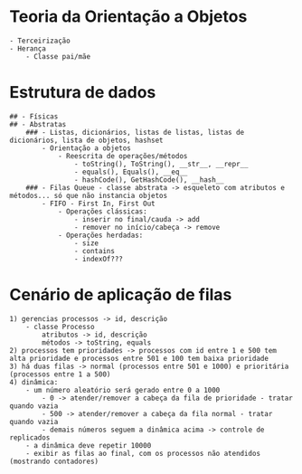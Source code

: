 # Teoria da Orientação a Objetos
    - Terceirização
    - Herança
        - Classe pai/mãe


# Estrutura de dados
    ## - Físicas
    ## - Abstratas
        ### - Listas, dicionários, listas de listas, listas de dicionários, lista de objetos, hashset
            - Orientação a objetos
                - Reescrita de operações/métodos
                    - toString(), ToString(), __str__, __repr__
                    - equals(), Equals(), __eq__
                    - hashCode(), GetHashCode(), __hash__
        ### - Filas Queue - classe abstrata -> esqueleto com atributos e métodos... só que não instancia objetos
            - FIFO - First In, First Out
                - Operações clássicas:
                    - inserir no final/cauda -> add
                    - remover no início/cabeça -> remove
                - Operações herdadas:
                    - size
                    - contains
                    - indexOf???

# Cenário de aplicação de filas
    1) gerencias processos -> id, descrição
        - classe Processo
            atributos -> id, descrição
            métodos -> toString, equals
    2) processos tem prioridades -> processos com id entre 1 e 500 tem alta prioridade e processos entre 501 e 100 tem baixa prioridade
    3) há duas filas -> normal (processos entre 501 e 1000) e prioritária (processos entre 1 a 500)
    4) dinâmica:
        - um número aleatório será gerado entre 0 a 1000
            - 0 -> atender/remover a cabeça da fila de prioridade - tratar quando vazia
            - 500 -> atender/remover a cabeça da fila normal - tratar quando vazia
            - demais números seguem a dinâmica acima -> controle de replicados
        - a dinâmica deve repetir 10000
        - exibir as filas ao final, com os processos não atendidos (mostrando contadores)
